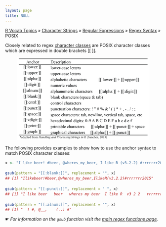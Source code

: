 ```yaml
---
layout: page
title: NULL
---
```


[R Vocab Topics](index) &#187; [Character Strings](characters) &#187; [Regular Expressions](regex) &#187; [Regex Syntax](regex_syntax) &#187; POSIX

Closely related to regex [character classes](character_class) are POSIX character classes which are expressed in double brackets [[ ]].


<center>
<img src="/public/images/r_vocab/posix.png" alt="POSIX Character Classes">
</center>    


The following provides examples to show how to use the anchor syntax to match POSIX character classes:


```r
x <- "I like beer! #beer, @wheres_my_beer, I like R (v3.2.2) #rrrrrrr2015"

gsub(pattern = "[[:blank:]]", replacement = "", x)
## [1] "Ilikebeer!#beer,@wheres_my_beer,IlikeR(v3.2.2)#rrrrrrr2015"

gsub(pattern = "[[:punct:]]", replacement = " ", x)
## [1] "I like beer   beer   wheres my beer  I like R  v3 2 2   rrrrrrr2015"

gsub(pattern = "[[:alnum:]]", replacement = "", x)
## [1] "  ! #, @__,    (..) #"
```
&#9755; *For information on the `gsub` function visit the [main regex functions page](main_regex_functions).*





